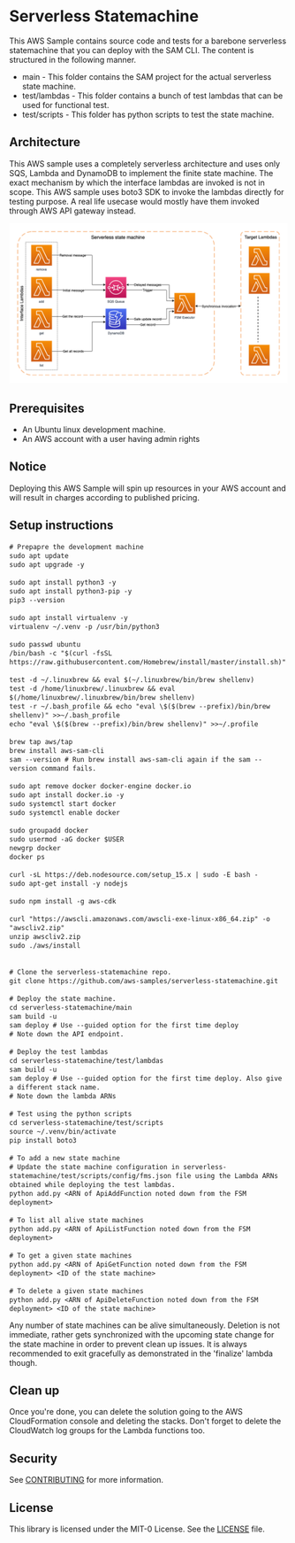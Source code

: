 
# Serverless Statemachine

This AWS Sample contains source code and tests for a barebone serverless statemachine that you can deploy with the SAM CLI. The content is structured in the following manner.

- main - This folder contains the SAM project for the actual serverless state machine.
- test/lambdas - This folder contains a bunch of test lambdas that can be used for functional test.
- test/scripts - This folder has python scripts to test the state machine.

## Architecture
This AWS sample uses a completely serverless architecture and uses only SQS, Lambda and DynamoDB to implement the finite state machine. The exact mechanism by which the interface lambdas are invoked is not in scope. This AWS sample uses boto3 SDK to invoke the lambdas directly for testing purpose. A real life usecase would mostly have them invoked through AWS API gateway instead.

![Serverless Statemachine Architecture](./architecture.png)

## Prerequisites
- An Ubuntu linux development machine.
- An AWS account with a user having admin rights

## Notice
Deploying this AWS Sample will spin up resources in your AWS account and will result in  charges according to published pricing. 

## Setup instructions
```
# Prepapre the development machine
sudo apt update
sudo apt upgrade -y

sudo apt install python3 -y
sudo apt install python3-pip -y
pip3 --version

sudo apt install virtualenv -y
virtualenv ~/.venv -p /usr/bin/python3

sudo passwd ubuntu
/bin/bash -c "$(curl -fsSL https://raw.githubusercontent.com/Homebrew/install/master/install.sh)"

test -d ~/.linuxbrew && eval $(~/.linuxbrew/bin/brew shellenv)
test -d /home/linuxbrew/.linuxbrew && eval $(/home/linuxbrew/.linuxbrew/bin/brew shellenv)
test -r ~/.bash_profile && echo "eval \$($(brew --prefix)/bin/brew shellenv)" >>~/.bash_profile
echo "eval \$($(brew --prefix)/bin/brew shellenv)" >>~/.profile

brew tap aws/tap
brew install aws-sam-cli
sam --version # Run brew install aws-sam-cli again if the sam --version command fails.

sudo apt remove docker docker-engine docker.io
sudo apt install docker.io -y
sudo systemctl start docker
sudo systemctl enable docker

sudo groupadd docker
sudo usermod -aG docker $USER
newgrp docker
docker ps

curl -sL https://deb.nodesource.com/setup_15.x | sudo -E bash -
sudo apt-get install -y nodejs

sudo npm install -g aws-cdk

curl "https://awscli.amazonaws.com/awscli-exe-linux-x86_64.zip" -o "awscliv2.zip"
unzip awscliv2.zip
sudo ./aws/install


# Clone the serverless-statemachine repo.
git clone https://github.com/aws-samples/serverless-statemachine.git

# Deploy the state machine.
cd serverless-statemachine/main
sam build -u
sam deploy # Use --guided option for the first time deploy
# Note down the API endpoint.

# Deploy the test lambdas
cd serverless-statemachine/test/lambdas
sam build -u
sam deploy # Use --guided option for the first time deploy. Also give a different stack name.
# Note down the lambda ARNs

# Test using the python scripts
cd serverless-statemachine/test/scripts
source ~/.venv/bin/activate
pip install boto3

# To add a new state machine
# Update the state machine configuration in serverless-statemachine/test/scripts/config/fms.json file using the Lambda ARNs obtained while deploying the test lambdas.
python add.py <ARN of ApiAddFunction noted down from the FSM deployment>

# To list all alive state machines
python add.py <ARN of ApiListFunction noted down from the FSM deployment>

# To get a given state machines
python add.py <ARN of ApiGetFunction noted down from the FSM deployment> <ID of the state machine>

# To delete a given state machines
python add.py <ARN of ApiDeleteFunction noted down from the FSM deployment> <ID of the state machine>
```

Any number of state machines can be alive simultaneously. Deletion is not immediate, rather gets synchronized with the upcoming state change for the state machine in order to prevent clean up issues. It is always recommended to exit gracefully as demonstrated in the 'finalize' lambda though.

## Clean up
Once you're done, you can delete the solution going to the AWS CloudFormation console and deleting the stacks. Don't forget to delete the CloudWatch log groups for the Lambda functions too.

## Security
See [CONTRIBUTING](CONTRIBUTING.md) for more information.

## License
This library is licensed under the MIT-0 License. See the [LICENSE](LICENSE) file.
